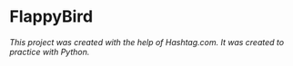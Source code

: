 # FlappyBird

###### This project was created with the help of Hashtag.com. It was created to practice with Python.
